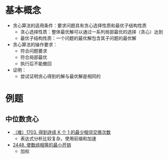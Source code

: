 # 基本概念
- 贪心算法的适用条件：要求问题具有贪心选择性质和最优子结构性质
    - 贪心选择性质：整体最优解可以通过一系列局部最优的选择（贪心）达到
    - 最优子结构性质：一个问题的最优解包含其子问题的最优解
- 贪心算法的操作要求：
    - 符合问题要求
    - 符合局部最优
    - 执行后不能撤回
- 证明：
    - 尝试证明贪心得到的解与最优解是相同的
# 例题
## 中位数贪心
- [（难）1703. 得到连续 K 个 1 的最少相邻交换次数](https://leetcode.cn/problems/minimum-adjacent-swaps-for-k-consecutive-ones/)
    - 表达式分析比较复杂，使用前缀和加速
- [2448. 使数组相等的最小开销](https://leetcode.cn/problems/minimum-cost-to-make-array-equal/)
    - 加权